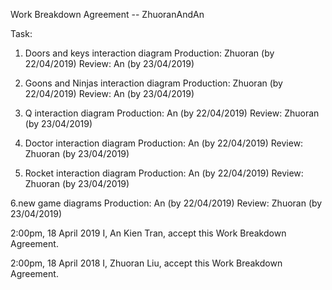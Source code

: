 Work Breakdown Agreement -- ZhuoranAndAn

Task:
1. Doors and keys interaction diagram
Production: Zhuoran (by 22/04/2019)
Review: An (by 23/04/2019)

2. Goons and Ninjas interaction diagram
Production: Zhuoran (by 22/04/2019)
Review: An (by 23/04/2019)

3. Q interaction diagram
Production: An (by 22/04/2019)
Review: Zhuoran (by 23/04/2019)

4. Doctor interaction diagram
Production: An (by 22/04/2019)
Review: Zhuoran (by 23/04/2019)

5. Rocket interaction diagram
Production: An (by 22/04/2019)
Review: Zhuoran (by 23/04/2019)

6.new game diagrams
Production: An (by 22/04/2019)
Review: Zhuoran (by 23/04/2019)

2:00pm, 18 April 2019
I, An Kien Tran, accept this Work Breakdown Agreement.

2:00pm, 18 April 2018
I, Zhuoran Liu, accept this Work Breakdown Agreement.